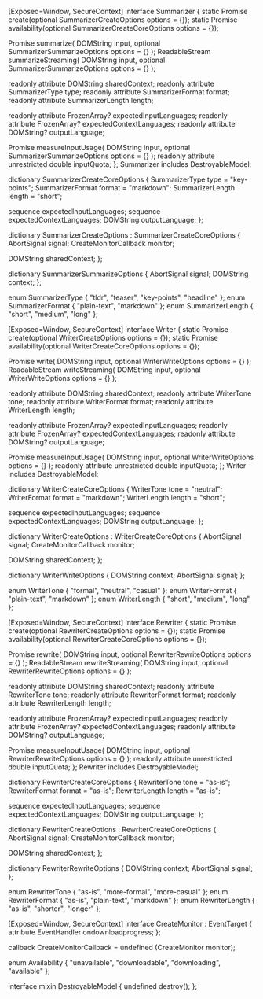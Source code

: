 [Exposed=Window, SecureContext]
interface Summarizer {
  static Promise<Summarizer> create(optional SummarizerCreateOptions options = {});
  static Promise<Availability> availability(optional SummarizerCreateCoreOptions options = {});

  Promise<DOMString> summarize(
    DOMString input,
    optional SummarizerSummarizeOptions options = {}
  );
  ReadableStream summarizeStreaming(
    DOMString input,
    optional SummarizerSummarizeOptions options = {}
  );

  readonly attribute DOMString sharedContext;
  readonly attribute SummarizerType type;
  readonly attribute SummarizerFormat format;
  readonly attribute SummarizerLength length;

  readonly attribute FrozenArray<DOMString>? expectedInputLanguages;
  readonly attribute FrozenArray<DOMString>? expectedContextLanguages;
  readonly attribute DOMString? outputLanguage;

  Promise<double> measureInputUsage(
    DOMString input,
    optional SummarizerSummarizeOptions options = {}
  );
  readonly attribute unrestricted double inputQuota;
};
Summarizer includes DestroyableModel;

dictionary SummarizerCreateCoreOptions {
  SummarizerType type = "key-points";
  SummarizerFormat format = "markdown";
  SummarizerLength length = "short";

  sequence<DOMString> expectedInputLanguages;
  sequence<DOMString> expectedContextLanguages;
  DOMString outputLanguage;
};

dictionary SummarizerCreateOptions : SummarizerCreateCoreOptions {
  AbortSignal signal;
  CreateMonitorCallback monitor;

  DOMString sharedContext;
};

dictionary SummarizerSummarizeOptions {
  AbortSignal signal;
  DOMString context;
};

enum SummarizerType { "tldr", "teaser", "key-points", "headline" };
enum SummarizerFormat { "plain-text", "markdown" };
enum SummarizerLength { "short", "medium", "long" };

[Exposed=Window, SecureContext]
interface Writer {
  static Promise<Writer> create(optional WriterCreateOptions options = {});
  static Promise<Availability> availability(optional WriterCreateCoreOptions options = {});

  Promise<DOMString> write(
    DOMString input,
    optional WriterWriteOptions options = {}
  );
  ReadableStream writeStreaming(
    DOMString input,
    optional WriterWriteOptions options = {}
  );

  readonly attribute DOMString sharedContext;
  readonly attribute WriterTone tone;
  readonly attribute WriterFormat format;
  readonly attribute WriterLength length;

  readonly attribute FrozenArray<DOMString>? expectedInputLanguages;
  readonly attribute FrozenArray<DOMString>? expectedContextLanguages;
  readonly attribute DOMString? outputLanguage;

  Promise<double> measureInputUsage(
    DOMString input,
    optional WriterWriteOptions options = {}
  );
  readonly attribute unrestricted double inputQuota;
};
Writer includes DestroyableModel;

dictionary WriterCreateCoreOptions {
  WriterTone tone = "neutral";
  WriterFormat format = "markdown";
  WriterLength length = "short";

  sequence<DOMString> expectedInputLanguages;
  sequence<DOMString> expectedContextLanguages;
  DOMString outputLanguage;
};

dictionary WriterCreateOptions : WriterCreateCoreOptions {
  AbortSignal signal;
  CreateMonitorCallback monitor;

  DOMString sharedContext;
};

dictionary WriterWriteOptions {
  DOMString context;
  AbortSignal signal;
};

enum WriterTone { "formal", "neutral", "casual" };
enum WriterFormat { "plain-text", "markdown" };
enum WriterLength { "short", "medium", "long" };

[Exposed=Window, SecureContext]
interface Rewriter {
  static Promise<Rewriter> create(optional RewriterCreateOptions options = {});
  static Promise<Availability> availability(optional RewriterCreateCoreOptions options = {});

  Promise<DOMString> rewrite(
    DOMString input,
    optional RewriterRewriteOptions options = {}
  );
  ReadableStream rewriteStreaming(
    DOMString input,
    optional RewriterRewriteOptions options = {}
  );

  readonly attribute DOMString sharedContext;
  readonly attribute RewriterTone tone;
  readonly attribute RewriterFormat format;
  readonly attribute RewriterLength length;

  readonly attribute FrozenArray<DOMString>? expectedInputLanguages;
  readonly attribute FrozenArray<DOMString>? expectedContextLanguages;
  readonly attribute DOMString? outputLanguage;

  Promise<double> measureInputUsage(
    DOMString input,
    optional RewriterRewriteOptions options = {}
  );
  readonly attribute unrestricted double inputQuota;
};
Rewriter includes DestroyableModel;

dictionary RewriterCreateCoreOptions {
  RewriterTone tone = "as-is";
  RewriterFormat format = "as-is";
  RewriterLength length = "as-is";

  sequence<DOMString> expectedInputLanguages;
  sequence<DOMString> expectedContextLanguages;
  DOMString outputLanguage;
};

dictionary RewriterCreateOptions : RewriterCreateCoreOptions {
  AbortSignal signal;
  CreateMonitorCallback monitor;

  DOMString sharedContext;
};

dictionary RewriterRewriteOptions {
  DOMString context;
  AbortSignal signal;
};

enum RewriterTone { "as-is", "more-formal", "more-casual" };
enum RewriterFormat { "as-is", "plain-text", "markdown" };
enum RewriterLength { "as-is", "shorter", "longer" };

[Exposed=Window, SecureContext]
interface CreateMonitor : EventTarget {
  attribute EventHandler ondownloadprogress;
};

callback CreateMonitorCallback = undefined (CreateMonitor monitor);

enum Availability {
  "unavailable",
  "downloadable",
  "downloading",
  "available"
};

interface mixin DestroyableModel {
  undefined destroy();
};